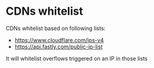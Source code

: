 # CDNs whitelist

CDNs whitelist based on following lists:
* https://www.cloudflare.com/ips-v4
* https://api.fastly.com/public-ip-list

It will whitelist overflows triggered on an IP in those lists